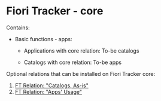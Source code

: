 # Fiori Tracker - core

Contains:
- Basic functions - apps: 
  - Applications 
    with core relation: To-be catalogs

  - Catalogs
    with core relation: To-be apps


Optional relations that can be installed on Fiori Tracker core:

1. [FT Relation: "Catalogs, As-is"](ft-rel-catalogs-asis.md)
2. [FT Relation: "Apps' Usage"](ft-rel-appsusage.md)